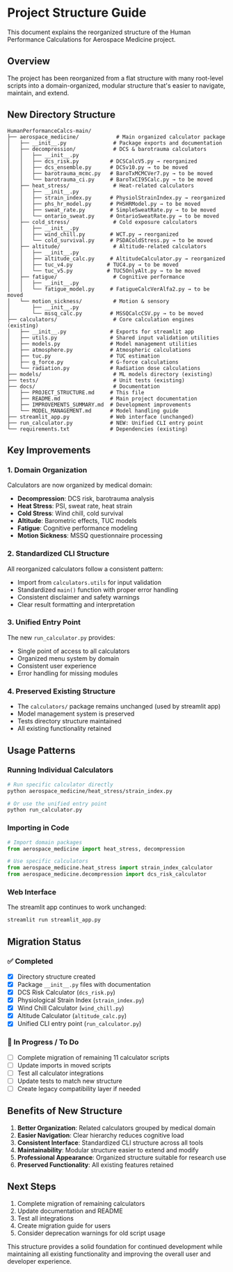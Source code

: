 # Project Structure Guide

This document explains the reorganized structure of the Human Performance Calculations for Aerospace Medicine project.

## Overview

The project has been reorganized from a flat structure with many root-level scripts into a domain-organized, modular structure that's easier to navigate, maintain, and extend.

## New Directory Structure

```
HumanPerformanceCalcs-main/
├── aerospace_medicine/            # Main organized calculator package
│   ├── __init__.py               # Package exports and documentation
│   ├── decompression/            # DCS & barotrauma calculators
│   │   ├── __init__.py
│   │   ├── dcs_risk.py          # DCSCalcV5.py → reorganized
│   │   ├── dcs_ensemble.py      # DCSv10.py → to be moved
│   │   ├── barotrauma_mcmc.py   # BaroTxMCMCVer7.py → to be moved
│   │   └── barotrauma_ci.py     # BaroTxCI95Calc.py → to be moved
│   ├── heat_stress/              # Heat-related calculators
│   │   ├── __init__.py
│   │   ├── strain_index.py      # PhysiolStrainIndex.py → reorganized
│   │   ├── phs_hr_model.py      # PHSHRModel.py → to be moved
│   │   ├── sweat_rate.py        # SimpleSweatRate.py → to be moved
│   │   └── ontario_sweat.py     # OntarioSweatRate.py → to be moved
│   ├── cold_stress/              # Cold exposure calculators
│   │   ├── __init__.py
│   │   ├── wind_chill.py        # WCT.py → reorganized
│   │   └── cold_survival.py     # PSDAColdStress.py → to be moved
│   ├── altitude/                 # Altitude-related calculators
│   │   ├── __init__.py
│   │   ├── altitude_calc.py     # AltitudeCalculator.py → reorganized
│   │   ├── tuc_v4.py           # TUC4.py → to be moved
│   │   └── tuc_v5.py           # TUC5OnlyAlt.py → to be moved
│   ├── fatigue/                  # Cognitive performance
│   │   ├── __init__.py
│   │   └── fatigue_model.py     # FatigueCalcVerAlfa2.py → to be moved
│   └── motion_sickness/          # Motion & sensory
│       ├── __init__.py
│       └── mssq_calc.py         # MSSQCalcCSV.py → to be moved
├── calculators/                  # Core calculation engines (existing)
│   ├── __init__.py              # Exports for streamlit app
│   ├── utils.py                 # Shared input validation utilities
│   ├── models.py                # Model management utilities
│   ├── atmosphere.py            # Atmospheric calculations
│   ├── tuc.py                   # TUC estimation
│   ├── g_force.py               # G-force calculations
│   └── radiation.py             # Radiation dose calculations
├── models/                       # ML models directory (existing)
├── tests/                        # Unit tests (existing)
├── docs/                         # Documentation
│   ├── PROJECT_STRUCTURE.md     # This file
│   ├── README.md                # Main project documentation
│   ├── IMPROVEMENTS_SUMMARY.md  # Development improvements
│   └── MODEL_MANAGEMENT.md      # Model handling guide
├── streamlit_app.py             # Web interface (unchanged)
├── run_calculator.py            # NEW: Unified CLI entry point
└── requirements.txt             # Dependencies (existing)
```

## Key Improvements

### 1. Domain Organization
Calculators are now organized by medical domain:
- **Decompression**: DCS risk, barotrauma analysis
- **Heat Stress**: PSI, sweat rate, heat strain
- **Cold Stress**: Wind chill, cold survival
- **Altitude**: Barometric effects, TUC models
- **Fatigue**: Cognitive performance modeling
- **Motion Sickness**: MSSQ questionnaire processing

### 2. Standardized CLI Structure
All reorganized calculators follow a consistent pattern:
- Import from `calculators.utils` for input validation
- Standardized `main()` function with proper error handling
- Consistent disclaimer and safety warnings
- Clear result formatting and interpretation

### 3. Unified Entry Point
The new `run_calculator.py` provides:
- Single point of access to all calculators
- Organized menu system by domain
- Consistent user experience
- Error handling for missing modules

### 4. Preserved Existing Structure
- The `calculators/` package remains unchanged (used by streamlit app)
- Model management system is preserved
- Tests directory structure maintained
- All existing functionality retained

## Usage Patterns

### Running Individual Calculators
```bash
# Run specific calculator directly
python aerospace_medicine/heat_stress/strain_index.py

# Or use the unified entry point
python run_calculator.py
```

### Importing in Code
```python
# Import domain packages
from aerospace_medicine import heat_stress, decompression

# Use specific calculators
from aerospace_medicine.heat_stress import strain_index_calculator
from aerospace_medicine.decompression import dcs_risk_calculator
```

### Web Interface
The streamlit app continues to work unchanged:
```bash
streamlit run streamlit_app.py
```

## Migration Status

### ✅ Completed
- [x] Directory structure created
- [x] Package `__init__.py` files with documentation
- [x] DCS Risk Calculator (`dcs_risk.py`)
- [x] Physiological Strain Index (`strain_index.py`)
- [x] Wind Chill Calculator (`wind_chill.py`)
- [x] Altitude Calculator (`altitude_calc.py`)
- [x] Unified CLI entry point (`run_calculator.py`)

### 🔄 In Progress / To Do
- [ ] Complete migration of remaining 11 calculator scripts
- [ ] Update imports in moved scripts
- [ ] Test all calculator integrations
- [ ] Update tests to match new structure
- [ ] Create legacy compatibility layer if needed

## Benefits of New Structure

1. **Better Organization**: Related calculators grouped by medical domain
2. **Easier Navigation**: Clear hierarchy reduces cognitive load
3. **Consistent Interface**: Standardized CLI structure across all tools
4. **Maintainability**: Modular structure easier to extend and modify
5. **Professional Appearance**: Organized structure suitable for research use
6. **Preserved Functionality**: All existing features retained

## Next Steps

1. Complete migration of remaining calculators
2. Update documentation and README
3. Test all integrations
4. Create migration guide for users
5. Consider deprecation warnings for old script usage

This structure provides a solid foundation for continued development while maintaining all existing functionality and improving the overall user and developer experience. 